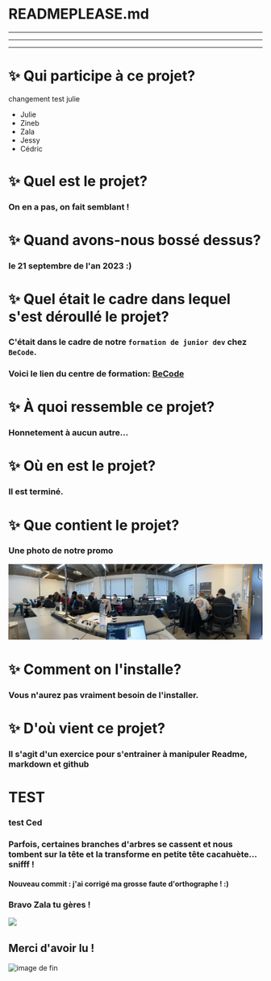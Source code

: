 # READMEPLEASE.md
***
---
- - -
#  ✨ Qui participe à ce projet?
changement test julie
* Julie
* Zineb
* Zala
* Jessy
* Cédric
#  ✨ Quel est le projet?
### On en a pas, on fait semblant !
#  ✨ Quand avons-nous bossé dessus?
### le 21 septembre de l'an 2023 :)
#  ✨ Quel était le cadre dans lequel s'est déroullé le projet?
### C'était dans le cadre de notre `formation de junior dev` chez `BeCode`.
### Voici le lien du centre de formation: [BeCode](https://becode.org/campuses/becode-brussels/)
#  ✨ À quoi ressemble ce projet?
### Honnetement à aucun autre...
#  ✨ Où en est le projet?
### Il est terminé.
#  ✨ Que contient le projet?
### Une photo de notre promo
![](https://github.com/julie1030/READMEPLEASE.md/blob/85fc2b03599b713aaf77a07bdf9a568f40622fe3/IMG_0145.jpg)
#  ✨ Comment on l'installe?
### Vous n'aurez pas vraiment besoin de l'installer.
#  ✨ D'où vient ce projet?
### Il s'agit d'un exercice pour s'entrainer à manipuler Readme, markdown et github

# TEST
### test Ced  

### Parfois, certaines branches d'arbres se cassent et nous tombent sur la tête et la transforme en petite tête cacahuète... snifff !
#### Nouveau commit : j'ai corrigé ma grosse faute d'orthographe ! :)
### Bravo Zala tu gères !
<img src="https://img.freepik.com/vecteurs-libre/illustration-lettrage-bravo-dessine-main_23-2149491528.jpg?size=626&ext=jpg" >

## **Merci d'avoir lu !**
![image de fin](https://media.giphy.com/media/3ohjUTvwPpXtvCt1f2/giphy.gif)
